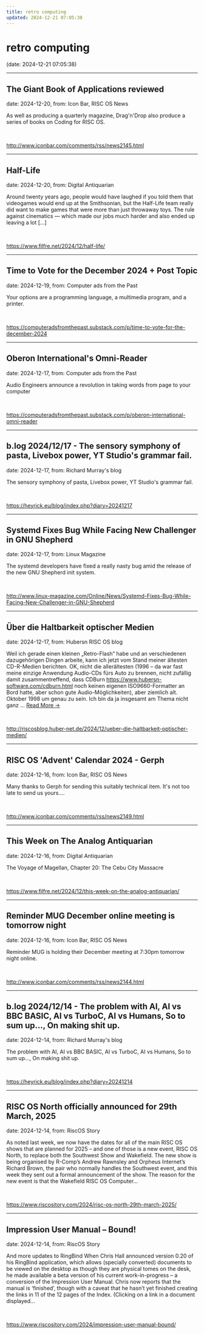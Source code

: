 ```yaml
---
title: retro computing
updated: 2024-12-21 07:05:38
---
```


# retro computing

(date: 2024-12-21 07:05:38)

---

## The Giant Book of Applications reviewed

date: 2024-12-20, from: Icon Bar, RISC OS News

As well as producing a quarterly magazine, Drag'n'Drop also produce a series of books on Coding for RISC OS. 

<br> 

<http://www.iconbar.com/comments/rss/news2145.html>

---

## Half-Life

date: 2024-12-20, from: Digital Antiquarian

Around twenty years ago, people would have laughed if you told them that videogames would end up at the Smithsonian, but the Half-Life team really did want to make games that were more than just throwaway toys. The rule against cinematics — which made our jobs much harder and also ended up leaving a lot [&#8230;] 

<br> 

<https://www.filfre.net/2024/12/half-life/>

---

## Time to Vote for the December 2024 + Post Topic

date: 2024-12-19, from: Computer ads from the Past

Your options are a programming language, a multimedia program, and a printer. 

<br> 

<https://computeradsfromthepast.substack.com/p/time-to-vote-for-the-december-2024>

---

## Oberon International's Omni-Reader

date: 2024-12-17, from: Computer ads from the Past

Audio Engineers announce a revolution in taking words from page to your computer 

<br> 

<https://computeradsfromthepast.substack.com/p/oberon-international-omni-reader>

---

## b.log 2024/12/17 - The sensory symphony of pasta, Livebox power, YT Studio's grammar fail.

date: 2024-12-17, from: Richard Murray's blog

The sensory symphony of pasta, Livebox power, YT Studio's grammar fail. 

<br> 

<https://heyrick.eu/blog/index.php?diary=20241217>

---

## Systemd Fixes Bug While Facing New Challenger in GNU Shepherd

date: 2024-12-17, from: Linux Magazine

<p>The systemd developers have fixed a really nasty bug amid the release of the new GNU Shepherd init system.</p> 

<br> 

<http://www.linux-magazine.com/Online/News/Systemd-Fixes-Bug-While-Facing-New-Challenger-in-GNU-Shepherd>

---

## Über die Haltbarkeit optischer Medien

date: 2024-12-17, from: Hubersn RISC OS blog

Weil ich gerade einen kleinen &#8222;Retro-Flash&#8220; habe und an verschiedenen dazugehörigen Dingen arbeite, kann ich jetzt vom Stand meiner ältesten CD-R-Medien berichten. OK, nicht die allerältesten (1996 &#8211; da war fast meine einzige Anwendung Audio-CDs fürs Auto zu brennen, nicht zufällig damit zusammentreffend, dass CDBurn https://www.hubersn-software.com/cdburn.html noch keinen eigenen ISO9660-Formatter an Bord hatte, aber schon gute Audio-Möglichkeiten), aber ziemlich alt. Oktober 1998 um genau zu sein. Ich bin da ja insgesamt am Thema nicht ganz <span class="ellipsis">&#8230;</span> <span class="more-link-wrap"><a href="http://riscosblog.huber-net.de/2024/12/ueber-die-haltbarkeit-optischer-medien/" class="more-link"><span>Read More &#8594;</span></a></span> 

<br> 

<http://riscosblog.huber-net.de/2024/12/ueber-die-haltbarkeit-optischer-medien/>

---

## RISC OS 'Advent' Calendar 2024 - Gerph

date: 2024-12-16, from: Icon Bar, RISC OS News

Many thanks to Gerph for sending this suitably technical item. It's not too late to send us yours.... 

<br> 

<http://www.iconbar.com/comments/rss/news2149.html>

---

## This Week on The Analog Antiquarian

date: 2024-12-16, from: Digital Antiquarian

The Voyage of Magellan, Chapter 20: The Cebu City Massacre 

<br> 

<https://www.filfre.net/2024/12/this-week-on-the-analog-antiquarian/>

---

## Reminder MUG December online meeting is tomorrow night

date: 2024-12-16, from: Icon Bar, RISC OS News

Reminder MUG is holding their December meeting at 7:30pm tomorrow night online. 

<br> 

<http://www.iconbar.com/comments/rss/news2144.html>

---

## b.log 2024/12/14 - The problem with AI, AI vs BBC BASIC, AI vs TurboC, AI vs Humans, So to sum up..., On making shit up.

date: 2024-12-14, from: Richard Murray's blog

The problem with AI, AI vs BBC BASIC, AI vs TurboC, AI vs Humans, So to sum up..., On making shit up. 

<br> 

<https://heyrick.eu/blog/index.php?diary=20241214>

---

## RISC OS North officially announced for 29th March, 2025

date: 2024-12-14, from: RiscOS Story

As noted last week, we now have the dates for all of the main RISC OS shows that are planned for 2025 &#8211; and one of those is a new event, RISC OS North, to replace both the Southwest Show and Wakefield. The new show is being organised by R-Comp&#8217;s Andrew Rawnsley and Orpheus Internet&#8217;s Richard Brown, the pair who normally handles the Southwest event, and this week they sent out a formal announcement of the show. The reason for the new event is that the Wakefield RISC OS Computer&#8230; 

<br> 

<https://www.riscository.com/2024/risc-os-north-29th-march-2025/>

---

## Impression User Manual – Bound!

date: 2024-12-14, from: RiscOS Story

And more updates to RingBind When Chris Hall announced version 0.20 of his RingBind application, which allows (specially converted) documents to be viewed on the desktop as though they are physical tomes on the desk, he made available a beta version of his current work-in-progress &#8211; a conversion of the Impression User Manual. Chris now reports that the manual is &#8216;finished&#8217;, though with a caveat that he hasn&#8217;t yet finished creating the links in 11 of the 12 pages of the Index. (Clicking on a link in a document displayed&#8230; 

<br> 

<https://www.riscository.com/2024/impression-user-manual-bound/>

